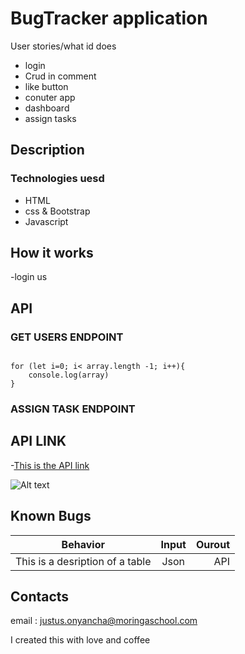 # BugTracker application

User stories/what id does

- login
- Crud in comment
- like button
- conuter app
- dashboard
- assign tasks

## Description

### Technologies uesd

- HTML
- css & Bootstrap
- Javascript

## How it works
-login
us

## API

### GET USERS ENDPOINT
```let array = [1,2,3,4,5,6,7]

for (let i=0; i< array.length -1; i++){
    console.log(array)
}
```

### ASSIGN TASK ENDPOINT


## API LINK

-[This is the API link](https://docs.github.com/en/rest)
 
![Alt text](./images/pexels-thisisengineering-3861972.jpg)


## Known Bugs

| Behavior | Input   | Ourout  |
|----------|:-------:|--------:|
| This is a desription of a table| Json  | API |

## Contacts

email : justus.onyancha@moringaschool.com

I created this with love and coffee